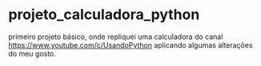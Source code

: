 # projeto_calculadora_python
primeiro projeto básico, onde repliquei uma calculadora do canal https://www.youtube.com/c/UsandoPython  aplicando algumas alterações do meu gosto. 

